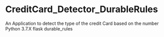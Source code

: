 # CreditCard_Detector_DurableRules
An Application to detect the type of the credit Card based on the number
Python 3.7.X
flask
durable_rules

